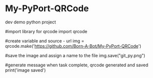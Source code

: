 # My-PyPort-QRCode
dev demo python project

#import library for qrcode
import qrcode

#create variable and source - url
img = qrcode.make('https://github.com/Born-A-Bot/My-PyPort-QRCode')

#save the image and assign a name to the file
img.save("git_py.png")

#generate message when task complete, qrcode generated and saved
print('image saved')
